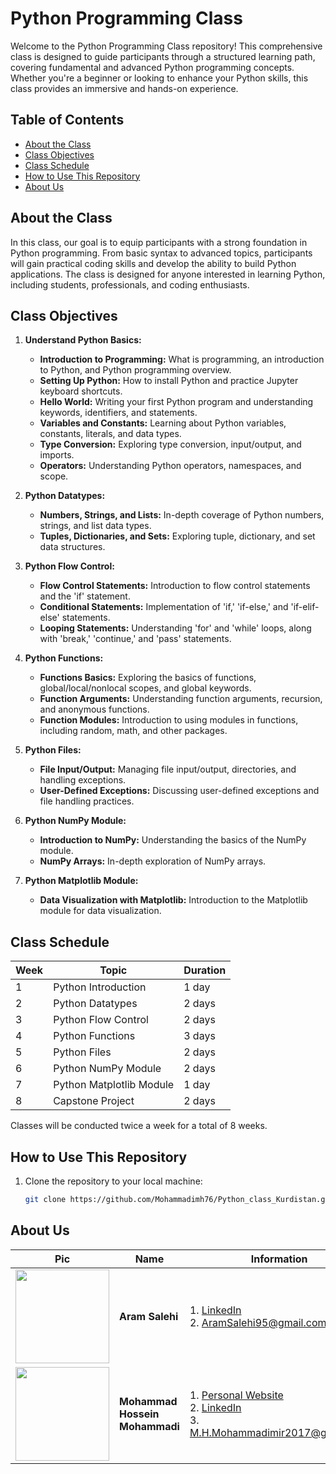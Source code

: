 # Python Programming Class

Welcome to the Python Programming Class repository! This comprehensive class is designed to guide participants through a structured learning path, covering fundamental and advanced Python programming concepts. Whether you're a beginner or looking to enhance your Python skills, this class provides an immersive and hands-on experience.

## Table of Contents
- [About the Class](#about-the-class)
- [Class Objectives](#class-objectives)
- [Class Schedule](#class-schedule)
- [How to Use This Repository](#how-to-use-this-repository)
- [About Us](#about-us)

## About the Class

In this class, our goal is to equip participants with a strong foundation in Python programming. From basic syntax to advanced topics, participants will gain practical coding skills and develop the ability to build Python applications. The class is designed for anyone interested in learning Python, including students, professionals, and coding enthusiasts.

## Class Objectives

1. **Understand Python Basics:**
   - **Introduction to Programming:** What is programming, an introduction to Python, and Python programming overview.
   - **Setting Up Python:** How to install Python and practice Jupyter keyboard shortcuts.
   - **Hello World:** Writing your first Python program and understanding keywords, identifiers, and statements.
   - **Variables and Constants:** Learning about Python variables, constants, literals, and data types.
   - **Type Conversion:** Exploring type conversion, input/output, and imports.
   - **Operators:** Understanding Python operators, namespaces, and scope.

2. **Python Datatypes:**
   - **Numbers, Strings, and Lists:** In-depth coverage of Python numbers, strings, and list data types.
   - **Tuples, Dictionaries, and Sets:** Exploring tuple, dictionary, and set data structures.

3. **Python Flow Control:**
   - **Flow Control Statements:** Introduction to flow control statements and the 'if' statement.
   - **Conditional Statements:** Implementation of 'if,' 'if-else,' and 'if-elif-else' statements.
   - **Looping Statements:** Understanding 'for' and 'while' loops, along with 'break,' 'continue,' and 'pass' statements.

4. **Python Functions:**
   - **Functions Basics:** Exploring the basics of functions, global/local/nonlocal scopes, and global keywords.
   - **Function Arguments:** Understanding function arguments, recursion, and anonymous functions.
   - **Function Modules:** Introduction to using modules in functions, including random, math, and other packages.

5. **Python Files:**
   - **File Input/Output:** Managing file input/output, directories, and handling exceptions.
   - **User-Defined Exceptions:** Discussing user-defined exceptions and file handling practices.

6. **Python NumPy Module:**
   - **Introduction to NumPy:** Understanding the basics of the NumPy module.
   - **NumPy Arrays:** In-depth exploration of NumPy arrays.

7. **Python Matplotlib Module:**
   - **Data Visualization with Matplotlib:** Introduction to the Matplotlib module for data visualization.

## Class Schedule

| Week | Topic                           | Duration |
|------|---------------------------------|----------|
| 1    | Python Introduction             | 1 day    |
| 2    | Python Datatypes                | 2 days   |
| 3    | Python Flow Control             | 2 days   |
| 4    | Python Functions                | 3 days   |
| 5    | Python Files                    | 2 days   |
| 6    | Python NumPy Module             | 2 days   |
| 7    | Python Matplotlib Module        | 1 day    |
| 8    | Capstone Project                | 2 days   |

Classes will be conducted twice a week for a total of 8 weeks.

## How to Use This Repository

1. Clone the repository to your local machine:

   ```bash
   git clone https://github.com/Mohammadimh76/Python_class_Kurdistan.git

## About Us


| Pic            | Name   |    Information    |    Role    |
| --------         | ------ | -----------| -----------|
| <img width="150" height="150" src='/images/aramsalehi.jpg'>    | <b>Aram Salehi</b>  | 1. <a href="https://www.linkedin.com/in/aram-salehi/" target="_blank">LinkedIn</a> <br> 2. AramSalehi95@gmail.com       | Teacher |
| <img width="150" height="150" src='/images/mohammadhosseinmohammadi.jpg'>    | <b>Mohammad Hossein Mohammadi</b>   | 1. <a href="http://mohammadimh76.github.io/" target="_blank">Personal Website</a> <br> 2. <a href="https://www.linkedin.com/in/mohammadimh76/" target="_blank">LinkedIn</a> <br> 3. M.H.Mohammadimir2017@gmail.com              | Teacher Assistant (TA) |
